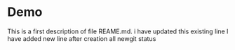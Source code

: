 # Demo

This is a first description of file REAME.md. i have updated this existing line
I have added new line after creation
all newgit status
